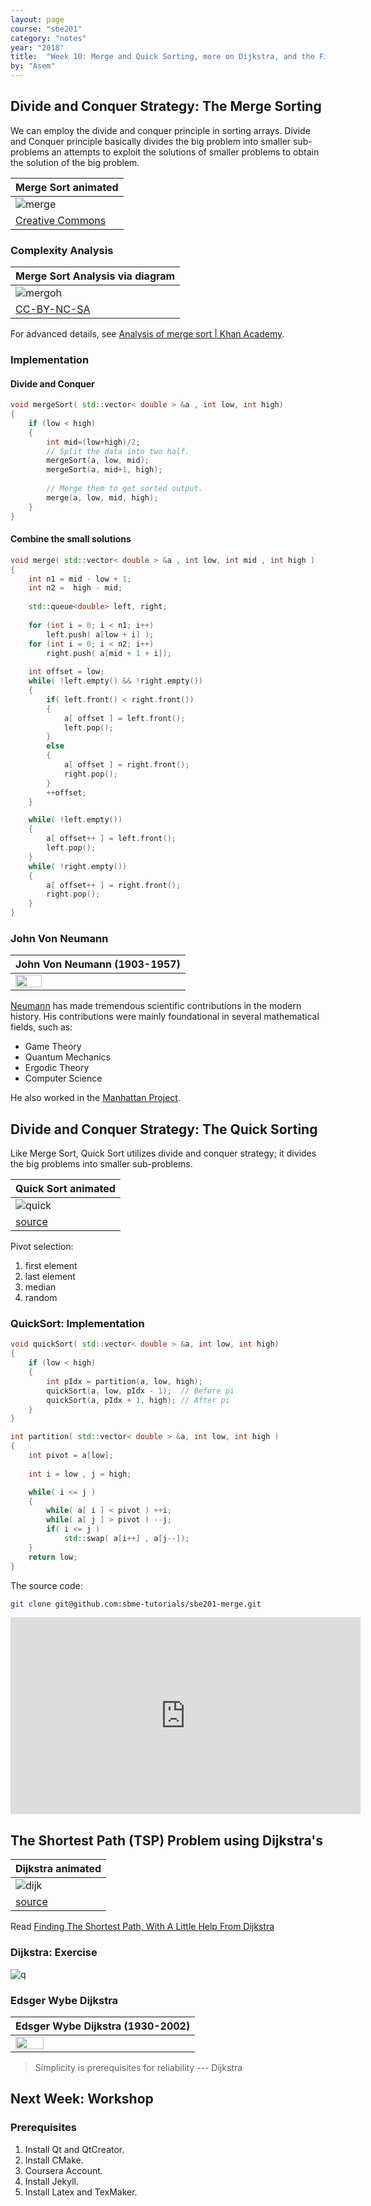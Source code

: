 ```yaml
---
layout: page
course: "sbe201"
category: "notes"
year: "2018"
title:  "Week 10: Merge and Quick Sorting, more on Dijkstra, and the Final Project"
by: "Asem"
---
```


## Divide and Conquer Strategy: The Merge Sorting

We can employ the divide and conquer principle in sorting arrays. Divide and Conquer principle basically divides the big problem into smaller sub-problems an attempts to exploit the solutions of smaller problems to obtain the solution of the big problem.


| Merge Sort animated |
|--------------------|
| ![merge](/gallery/Merge-sort-example-300px.gif) |
| [Creative Commons](https://en.wikipedia.org/wiki/File:Merge-sort-example-300px.gif) |


### Complexity Analysis

| Merge Sort Analysis via diagram |
|-----------------|
| ![mergoh](/gallery/mergecomplexity.png) |
| [CC-BY-NC-SA](https://www.khanacademy.org/computing/computer-science/algorithms/merge-sort/a/analysis-of-merge-sort) |

For advanced details, see [Analysis of merge sort \| Khan Academy](https://www.khanacademy.org/computing/computer-science/algorithms/merge-sort/a/analysis-of-merge-sort).

### Implementation

#### Divide and Conquer

```c++
void mergeSort( std::vector< double > &a , int low, int high)
{
	if (low < high)
	{
		int mid=(low+high)/2;
		// Split the data into two half.
		mergeSort(a, low, mid);
		mergeSort(a, mid+1, high);
 
		// Merge them to get sorted output.
		merge(a, low, mid, high);
	}
}
```

#### Combine the small solutions

```c++
void merge( std::vector< double > &a , int low, int mid , int high )
{
    int n1 = mid - low + 1;
    int n2 =  high - mid;
 
    std::queue<double> left, right;
    
    for (int i = 0; i < n1; i++)
        left.push( a[low + i] );
    for (int i = 0; i < n2; i++)
        right.push( a[mid + 1 + i]);
    
    int offset = low;
    while( !left.empty() && !right.empty())
    {
        if( left.front() < right.front())
        {
            a[ offset ] = left.front();
            left.pop();
        }
        else
        {
            a[ offset ] = right.front();
            right.pop();
        }
        ++offset;
    }

    while( !left.empty())
    {
        a[ offset++ ] = left.front();
        left.pop();
    }
    while( !right.empty())
    {
        a[ offset++ ] = right.front();
        right.pop();
    }
}
```

### John Von Neumann

| John Von Neumann (1903-1957) |
|--------------------|
| <img src="/gallery/JohnvonNeumann-LosAlamos.gif" width="40%"> |

[Neumann](https://en.wikipedia.org/wiki/John_von_Neumann) has made tremendous scientific contributions in the modern history. His contributions were mainly foundational in several mathematical fields, such as:

* Game Theory
* Quantum Mechanics
* Ergodic Theory
* Computer Science

He also worked in the [Manhattan Project](https://en.wikipedia.org/wiki/Manhattan_Project).

## Divide and Conquer Strategy: The Quick Sorting

Like Merge Sort, Quick Sort utilizes divide and conquer strategy; it divides the big problems into smaller sub-problems.

| Quick Sort animated |
|--------------------|
| ![quick](/gallery/quick_sort_partition_animation.gif) |
| [source](https://www.tutorialspoint.com/data_structures_algorithms/quick_sort_algorithm.htm) |

Pivot selection:

1. first element
1. last element
1. median
1. random

### QuickSort: Implementation

```c++
void quickSort( std::vector< double > &a, int low, int high)
{
    if (low < high)
    {
        int pIdx = partition(a, low, high);
        quickSort(a, low, pIdx - 1);  // Before pi
        quickSort(a, pIdx + 1, high); // After pi
    }
}

int partition( std::vector< double > &a, int low, int high )
{
    int pivot = a[low];  
 
    int i = low , j = high;

    while( i <= j )
    {
        while( a[ i ] < pivot ) ++i;
        while( a[ j ] > pivot ) --j;
        if( i <= j )
            std::swap( a[i++] , a[j--]);
    }
    return low;
}
```

The source code:

```bash
git clone git@github.com:sbme-tutorials/sbe201-merge.git
```

<iframe width="560" height="315" src="https://www.youtube.com/embed/kPRA0W1kECg" frameborder="0" allow="autoplay; encrypted-media" allowfullscreen></iframe>


## The Shortest Path (TSP) Problem using Dijkstra's

| Dijkstra animated |
|--------------------|
| ![dijk](/gallery/dijkstra.gif) |
| [source](https://brilliant.org/wiki/dijkstras-short-path-finder/) |

Read [Finding The Shortest Path, With A Little Help From Dijkstra](https://medium.com/basecs/finding-the-shortest-path-with-a-little-help-from-dijkstra-613149fbdc8e)

### Dijkstra: Exercise

![q](/gallery/diskq1.png)

### Edsger Wybe Dijkstra

| Edsger Wybe Dijkstra (1930-2002) |
|--------------------|
| <img src="/gallery/Edsger_Wybe_Dijkstra.jpg" width="40%"> |

> Simplicity is prerequisites for reliability --- Dijkstra

## Next Week: Workshop

### Prerequisites

1. Install Qt and QtCreator.
1. Install CMake.
1. Coursera Account.
1. Install Jekyll.
1. Install Latex and TexMaker.

<!-- https://www.youtube.com/watch?v=kPRA0W1kECg -->